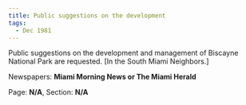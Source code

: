```yaml
---  
title: Public suggestions on the development  
tags:  
  - Dec 1981  
---  
```

  
Public suggestions on the development and management of Biscayne National Park are requested. [In the South Miami Neighbors.]  
  
Newspapers: **Miami Morning News or The Miami Herald**  
  
Page: **N/A**, Section: **N/A** 
